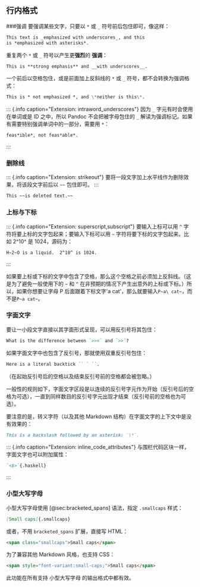 
## 行内格式

###强调
要强调某些文字，只要以 `*` 或 `_` 符号前后包住即可，像这样：

```markdown
This text is _emphasized with underscores_, and this
is *emphasized with asterisks*.
```

重复两个 `*` 或 `_` 符号以产生更**强烈**的 __强调__：

```markdown
This is **strong emphasis** and __with underscores__.
```

一个前后以空格包住，或是前面加上反斜线的 `*` 或 `_` 符号，都不会转换为强调格式：

```markdown
This is * not emphasized *, and \*neither is this\*.
```

::: {.info caption="Extension: intraword_underscores"}
因为 `_` 字元有时会使用在单词或是 ID 之中，所以 Pandoc 不会把被字母包住的 `_` 解读为强调标记。如果有需要特别强调单词中的一部分，需要用 `*`：

```markdown
feas*ible*, not feas*able*.
```
:::

### 删除线

::: {.info caption="Extension: strikeout"}
要将一段文字加上水平线作为删除效果，将该段文字前后以 `~~` 包住即可。
:::

```markdown
This ~~is deleted text.~~
```

### 上标与下标

::: {.info caption="Extension: superscript,subscript"}
要输入上标可以用 `^` 字符将要上标的文字包起来；要输入下标可以用 `~` 字符将要下标的文字包起来。比如 2^10^ 是 1024，源码为：

```markdown
H~2~O is a liquid.  2^10^ is 1024.
```
:::

如果要上标或下标的文字中包含了空格，那么这个空格之前必须加上反斜线。（这是为了避免一般使用下的 `~` 和 `^` 在非预期的情况下产生出意外的上标或下标。）所以，如果你想要让字母 P 后面跟着下标文字'a cat'，那么就要输入`P~a\ cat~`，而不是`P~a cat~`。

### 字面文字
要让一小段文字直接以其字面形式呈现，可以用反引号将其包住：

```markdown
What is the difference between `>>=` and `>>`?
```

如果字面文字中也包含了反引号，那就使用双重反引号包住：

```markdown
Here is a literal backtick `` ` ``.
````

（在起始反引号后的空格以及结束反引号前的空格都会被忽略。）

一般性的规则如下，字面文字区段是以连续的反引号字元作为开始（反引号后的空格为可选），一直到同样数目的反引号字元出现才结束（反引号前的空格也为可选）。

要注意的是，转义字符（以及其他 Markdown 结构）在字面文字的上下文中是没有效果的：

```markdown
This is a backslash followed by an asterisk: `\*`.
```

::: {.info caption="Extension: inline_code_attributes"}
与围栏代码区块一样，字面文字也可以附加属性：

```markdown
`<$>`{.haskell}
```
:::

### 小型大写字母

小型大写字母使用 [@sec:bracketed_spans] 语法，指定 `.smallcaps` 样式：

```markdown
[Small caps]{.smallcaps}
```

或者，不用 `bracketed_spans` 扩展，直接写 HTML：

```html
<span class="smallcaps">Small caps</span>
```

为了兼容其他 Markdown 风格，也支持 CSS：

```html
<span style="font-variant:small-caps;">Small caps</span>
```

此功能在所有支持 小型大写字母 的输出格式中都有效。